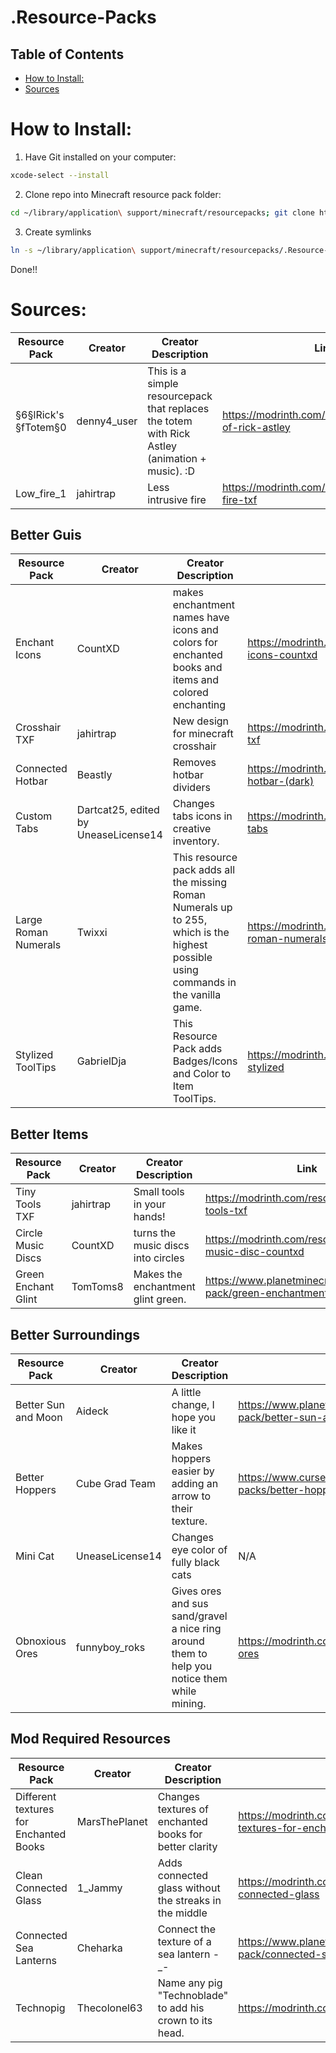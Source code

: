 # .Resource-Packs

## Table of Contents
- [How to Install:](#how-to-install)
- [Sources](#sources)

# How to Install:
1. Have Git installed on your computer:
```zsh
xcode-select --install
```

2. Clone repo into Minecraft resource pack folder:

```zsh
cd ~/library/application\ support/minecraft/resourcepacks; git clone https://github.com/NotLicense14/.Resource-Packs.git
```

3. Create symlinks

```zsh
ln -s ~/library/application\ support/minecraft/resourcepacks/.Resource-Packs/§6§lRick\'s\ §fTotem§0 ~/library/application\ support/minecraft/resourcepacks/§6§lRick\'s\ §fTotem§0; ln -s ~/library/application\ support/minecraft/resourcepacks/.Resource-Packs/Better\ Guis ~/library/application\ support/minecraft/resourcepacks/Better\ Guis; ln -s ~/library/application\ support/minecraft/resourcepacks/.Resource-Packs/Better\ Items ~/library/application\ support/minecraft/resourcepacks/Better\ Items; ln -s ~/library/application\ support/minecraft/resourcepacks/.Resource-Packs/Better\ Surroundings ~/library/application\ support/minecraft/resourcepacks/Better\ Surroundings; ln -s ~/library/application\ support/minecraft/resourcepacks/.Resource-Packs/Caleb\ Keepers ~/library/application\ support/minecraft/resourcepacks/Caleb\ Keepers; ln -s ~/library/application\ support/minecraft/resourcepacks/.Resource-Packs/Low_fire_1 ~/library/application\ support/minecraft/resourcepacks/Low_fire_1; ln -s ~/library/application\ support/minecraft/resourcepacks/.Resource-Packs/Mod\ Required\ Resources ~/library/application\ support/minecraft/resourcepacks/Mod\ Required\ Resources
```

Done!!

# Sources:

| Resource Pack | Creator | Creator Description | Link |
|---------------|---------|---------------------|------|
| §6§lRick's §fTotem§0 | denny4_user | This is a simple resourcepack that replaces the totem with Rick Astley (animation + music). :D | https://modrinth.com/resourcepack/totem-of-rick-astley |
| Low_fire_1  | jahirtrap | Less intrusive fire | https://modrinth.com/resourcepack/low-fire-txf |

## Better Guis
| Resource Pack | Creator | Creator Description | Link |
|---------------|---------|---------------------|------|
| Enchant Icons | CountXD | makes enchantment names have icons and colors for enchanted books and items and colored enchanting | https://modrinth.com/resourcepack/enchant-icons-countxd |
| Crosshair TXF | jahirtrap | New design for minecraft crosshair | https://modrinth.com/resourcepack/crosshair-txf |
| Connected Hotbar | Beastly | Removes hotbar dividers | https://modrinth.com/resourcepack/connected-hotbar-(dark) |
| Custom Tabs | Dartcat25, edited by UneaseLicense14 | Changes tabs icons in creative inventory. | https://modrinth.com/resourcepack/custom-tabs | 
| Large Roman Numerals | Twixxi | This resource pack adds all the missing Roman Numerals up to 255, which is the highest possible using commands in the vanilla game. | https://modrinth.com/resourcepack/large-roman-numerals |
| Stylized ToolTips | GabrielDja | This Resource Pack adds Badges/Icons and Color to Item ToolTips. | https://modrinth.com/resourcepack/tooltips-stylized |

## Better Items
| Resource Pack | Creator | Creator Description | Link |
|---------------|---------|---------------------|------|
| Tiny Tools TXF | jahirtrap | Small tools in your hands! | https://modrinth.com/resourcepack/tiny-tools-txf |
| Circle Music Discs | CountXD | turns the music discs into circles | https://modrinth.com/resourcepack/circle-music-disc-countxd |
| Green Enchant Glint | TomToms8 | Makes the enchantment glint green. | https://www.planetminecraft.com/texture-pack/green-enchantment-glint/ |

## Better Surroundings
| Resource Pack | Creator | Creator Description | Link |
|---------------|---------|---------------------|------|
| Better Sun and Moon | Aideck | A little change, I hope you like it | https://www.planetminecraft.com/texture-pack/better-sun-and-moon-4350537/ |
| Better Hoppers | Cube Grad Team | Makes hoppers easier by adding an arrow to their texture. | https://www.curseforge.com/minecraft/texture-packs/better-hoppers |
| Mini Cat | UneaseLicense14 | Changes eye color of fully black cats | N/A |
| Obnoxious Ores | funnyboy_roks | Gives ores and sus sand/gravel a nice ring around them to help you notice them while mining. | https://modrinth.com/resourcepack/obnoxious-ores |

## Mod Required Resources
| Resource Pack | Creator | Creator Description | Link |
|---------------|---------|---------------------|------|
| Different textures for Enchanted Books | MarsThePlanet | Changes textures of enchanted books for better clarity | https://modrinth.com/resourcepack/different-textures-for-enchanted-books |
| Clean Connected Glass | 1_Jammy | Adds connected glass without the streaks in the middle | https://modrinth.com/resourcepack/clean-connected-glass |
| Connected Sea Lanterns | Cheharka | Connect the texture of a sea lantern -_- | https://www.planetminecraft.com/texture-pack/connected-sea-lantern/ |
| Technopig | Thecolonel63 | Name any pig "Technoblade" to add his crown to its head. | https://modrinth.com/mod/technomodel |

